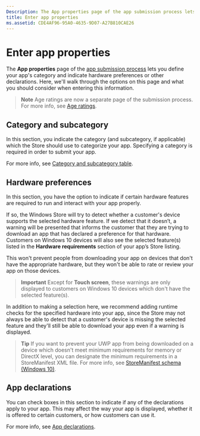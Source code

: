 ```yaml
---
Description: The App properties page of the app submission process lets you define your app's category and indicate hardware preferences or other declarations.
title: Enter app properties
ms.assetid: CDE4AF96-95A0-4635-9D07-A27B810CAE26
---
```


# Enter app properties

The **App properties** page of the [app submission process](app-submissions.md) lets you define your app's category and indicate hardware preferences or other declarations. Here, we'll walk through the options on this page and what you should consider when entering this information.

> **Note**  Age ratings are now a separate page of the submission process. For more info, see [Age ratings](age-ratings.md).

## Category and subcategory

In this section, you indicate the category (and subcategory, if applicable) which the Store should use to categorize your app. Specifying a category is required in order to submit your app.

For more info, see [Category and subcategory table](category-and-subcategory-table.md).

## Hardware preferences


In this section, you have the option to indicate if certain hardware features are required to run and interact with your app properly.

If so, the Windows Store will try to detect whether a customer's device supports the selected hardware feature. If we detect that it doesn’t, a warning will be presented that informs the customer that they are trying to download an app that has declared a preference for that hardware. Customers on Windows 10 devices will also see the selected feature(s) listed in the **Hardware requirements** section of your app’s Store listing.

This won't prevent people from downloading your app on devices that don't have the appropriate hardware, but they won't be able to rate or review your app on those devices.

> **Important**  Except for **Touch screen**, these warnings are only displayed to customers on Windows 10 devices which don't have the selected feature(s).

In addition to making a selection here, we recommend adding runtime checks for the specified hardware into your app, since the Store may not always be able to detect that a customer's device is missing the selected feature and they'll still be able to download your app even if a warning is displayed.

> **Tip**  If you want to prevent your UWP app from being downloaded on a device which doesn't meet minimum requirements for memory or DirectX level, you can designate the minimum requirements in a StoreManifest XML file. For more info, see [StoreManifest schema (Windows 10)](https://msdn.microsoft.com/library/windows/apps/mt617335).

## App declarations


You can check boxes in this section to indicate if any of the declarations apply to your app. This may affect the way your app is displayed, whether it is offered to certain customers, or how customers can use it.

For more info, see [App declarations](app-declarations.md).


<!--HONumber=Mar16_HO2-->


